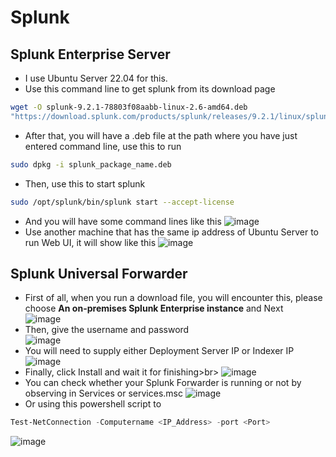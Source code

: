 # Splunk

## Splunk Enterprise Server
- I use Ubuntu Server 22.04 for this.
- Use this command line to get splunk from its download page<br>
```bash
wget -O splunk-9.2.1-78803f08aabb-linux-2.6-amd64.deb
"https://download.splunk.com/products/splunk/releases/9.2.1/linux/splunk-9.2.1-78803f08aabb-linux-2.6-amd64.deb"
```
- After that, you will have a .deb file at the path where you have just entered command line, use this to run<br>
```bash
sudo dpkg -i splunk_package_name.deb
```
- Then, use this to start splunk
```bash
sudo /opt/splunk/bin/splunk start --accept-license
```
- And you will have some command lines like this
![image](https://github.com/buiduchoang24/Splunk/assets/166605385/9dbb629c-6473-48fb-a8d1-355101327325)
- Use another machine that has the same ip address of Ubuntu Server to run Web UI, it will show like this
![image](https://github.com/buiduchoang24/Splunk/assets/166605385/59851436-dd32-4e16-82ae-2c3920282b33)


## Splunk Universal Forwarder
- First of all, when you run a download file, you will encounter this, please choose **An on-premises Splunk Enterprise instance** and Next <br>
![image](https://github.com/buiduchoang24/Splunk/assets/166605385/612a29f3-8b58-416d-8a06-9449314f76e2)
- Then, give the username and password<br>
![image](https://github.com/buiduchoang24/Splunk/assets/166605385/7c51cea7-283f-4708-aea3-5194c113799d)
- You will need to supply either Deployment Server IP or Indexer IP<br>
![image](https://github.com/buiduchoang24/Splunk/assets/166605385/b67c63a9-8860-416a-ad4d-47a1e72c7a8a)
- Finally, click Install and wait it for finishing>br>
![image](https://github.com/buiduchoang24/Splunk/assets/166605385/30c436d8-87e8-4bf4-b469-40ee7de8f484)
- You can check whether your Splunk Forwarder is running or not by observing in Services or services.msc
![image](https://github.com/buiduchoang24/Splunk/assets/166605385/5165d113-6284-4783-a5a7-145cf5f9c0e0)
- Or using this powershell script to 
```powershell
Test-NetConnection -Computername <IP_Address> -port <Port>
```
![image](https://github.com/buiduchoang24/Splunk/assets/166605385/32f4eaa7-2c2a-4606-a9f2-3954548851d4)






